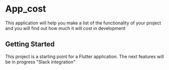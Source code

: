 # App_cost

This application will help you make a list of the functionality of your project and you will find out how much it will cost in development

## Getting Started

This project is a starting point for a Flutter application.
The next features will be in progress "Slack integration"

